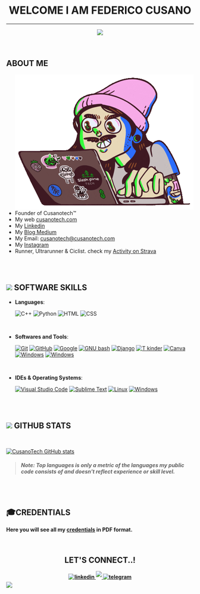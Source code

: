 
### <h1 align="center">  <b>WELCOME I AM FEDERICO CUSANO</b> 
---
  
<p align="center">
  <a href="https://github.com/DenverCoder1/readme-typing-svg"><img src="https://readme-typing-svg.herokuapp.com?font=Time+New+Roman&color=CB6CE6&size=25&center=true&vCenter=true&width=600&height=100&lines=Entrepreneur+/+Founder+/+Ultrarunner"></a>
</p>

<br>

	
##  **ABOUT ME** 


<img align="right" src="https://github.com/cusanotech/cusanotech/blob/main/giphy.gif" >


- Founder of Cusanotech™
- My web [cusanotech.com](https://www.cusanotech.com)
- My [Linkedin](https://linkedin.com/cusanotech)
- My [Blog Medium](https://cusanotech.medium.com/)
- My Email: cusanotech@cusanotech.com
- My [Instagram](https://www.instagram.com/cusanotech/)
- Runner, Ultrarunner & Ciclist. check my [Activity on Strava](https://www.strava.com/athletes/cycling_cusano)

<br>

<br>	
	
## <img src="https://media2.giphy.com/media/QssGEmpkyEOhBCb7e1/giphy.gif?cid=ecf05e47a0n3gi1bfqntqmob8g9aid1oyj2wr3ds3mg700bl&rid=giphy.gif" width ="25"><b> SOFTWARE SKILLS</b>


<p align="center">

- **Languages**:
   
    <img alt="C++" src="https://img.shields.io/badge/C++%20-%2300599C.svg?style=plastic&logo=c%2B%2B&logoColor=white">
    <img alt="Python" src="https://img.shields.io/badge/Python%20-%2314354C.svg?style=plastic&logo=python&logoColor=white">
   <img alt="HTML" src="https://img.shields.io/badge/HTML5%20-%23E34F26.svg?style=plastic&logo=html5&logoColor=white">
   <img alt="CSS" src="https://img.shields.io/badge/CSS%20-%231572B6.svg?style=plastic&logo=css3&logoColor=white">

    
<br>

- **Softwares and Tools**:

    <a href="#"><img alt="Git" src="https://img.shields.io/badge/Git%20-%23F05033.svg?style=plastic&logo=git&logoColor=white"></a>
    <a href="#"><img alt="GitHub" src="https://img.shields.io/badge/github-%23181717.svg?style=plastic&logo=github&logoColor=white"></a>
    <a href="#"><img alt = "Google" src="https://img.shields.io/badge/google%ads-%234285F4.svg?style=plastic&logo=google-ads&logoColor=" /></a>
    <a href="#"><img alt="GNU bash" src="https://img.shields.io/badge/GNU%20Bash-000000.svg?style=plastic&logo=GNU-Bash&logoColor=white"></a>
    <a href="#"><img alt="Django" src="https://img.shields.io/badge/django-%23092E20.svg?&style=plastic&logo=django&logoColor=white" /></a>
    <a href="#"><img alt="T kinder" src="https://img.shields.io/badge/tkinder-%259660.svg?&style=plastic&logo=tkinder&logoColor=white" /></a>
    <a href="#"><img alt="Canva" src="https://img.shields.io/badge/canva-%2348B9C7.svg?&style=plastic&logo=canva&logoColor=white" /></a>
    <a href="#"><img alt="Windows" src="https://img.shields.io/badge/make-F108FB.svg?style=plastic&logo=make&logoColor=white"></a>
    <a href="#"><img alt="Windows" src="https://img.shields.io/badge/notion-000000.svg?style=plastic&logo=notion&logoColor=white"></a>
    
<br>

- **IDEs & Operating Systems**:

    <a href="#"><img alt="Visual Studio Code" src="https://img.shields.io/badge/Visual%20Studio%20Code-0078d7.svg?style=plastic&logo=visual-studio-code&logoColor=white"></a>
    <a href="#"><img alt="Sublime Text" src="https://img.shields.io/badge/Sublime%20Text-%23092E20.svg?&style=plastic&logo=sublime-text&logoColor=white" /></a>
    <a href="#"><img alt="Linux" src="https://img.shields.io/badge/Linux-FCC624?style=plastic&logo=linux&logoColor=black"></a>
    <a href="#"><img alt="Windows" src="https://img.shields.io/badge/Windows-0078D6?style=plastic&logo=windows&logoColor=white"></a>


</p>

<br>
<br>



## <img src="https://media.giphy.com/media/iY8CRBdQXODJSCERIr/giphy.gif" width="35"><b> GITHUB STATS </b>
<br>



[![CusanoTech GitHub stats](https://github-readme-stats.vercel.app/api?username=cusanotech&show_icons=true&bg_color=2A2E34&title_color=CB6CE6&icon_color=CB6CE6&text_color=A6A6A6)](https://github.com/cusanotech/github-readme-stats)


> ##### <b>Note:</b> Top languages is only a metric of the languages my public code consists of and doesn't reflect experience or skill level.




<br>
<br>

## 🎓CREDENTIALS

<b> Here you will see all my [credentials](https://github.com/cusanotech/cusanotech/tree/main/Images-credentials) in PDF format. <b>

<br>

  
 
<div align='center'>

## <b> LET'S CONNECT..! 

<a href="https://linkedin.com/in/cusanotech" target="_blank">
<img src="https://img.shields.io/badge/linkedin:  CusanoTech-0077B5.svg?color=2A2E34&style=for-the-badge&logo=linkedin&logoColor=blue" alt=linkedin style="margin-bottom: 5px;"/>
</a>


<a href="https://linktr.ee/cusanotech" target="_blank">
<img src="https://img.shields.io/badge/  cusanotech@cusanotech.com-%23EA4335.svg?color=2A2E34&style=for-the-badge&logo=gmail&logoColor=red" t=mail style="margin-bottom: 5px;" />
</a>
  
<a href="https://t.me/CusanoTechh" target="_blank">
<img src="https://img.shields.io/badge/telegram:  CusanoTech-%2300acee.svg?color=2A2E34&style=for-the-badge&logo=telegram&logoColor=sky-blue" alt="telegram" style="margin-bottom: 5px;" />
</a>
	
</div>

<img src="https://user-images.githubusercontent.com/73097560/115834477-dbab4500-a447-11eb-908a-139a6edaec5c.gif">
<br>


 
